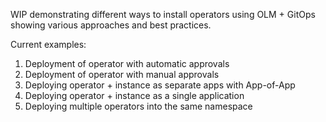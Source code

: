 WIP demonstrating different ways to install operators using OLM + GitOps showing various approaches and best practices.

Current examples:

1. Deployment of operator with automatic approvals
2. Deployment of operator with manual approvals
3. Deploying operator + instance as separate apps with App-of-App
4. Deploying operator + instance as a single application
5. Deploying multiple operators into the same namespace
